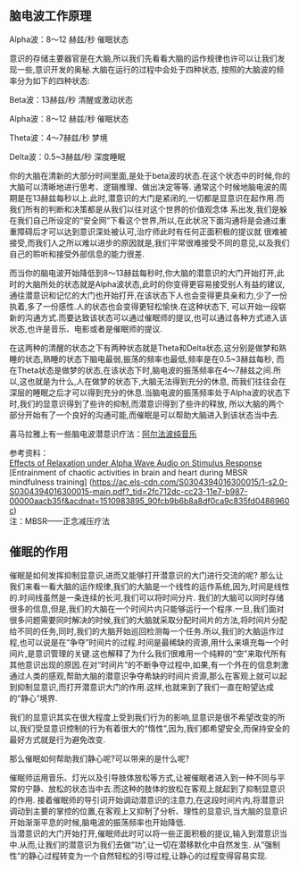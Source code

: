 ## 脑电波工作原理
Alpha波：8～12 赫兹/秒 催眠状态<br>

意识的存储主要器官是在大脑,所以我们先看看大脑的运作规律也许可以让我们发现一些,意识开发的奥秘.大脑在运行的过程中会处于四种状态,
按照的大脑波的频率分为如下的四种状态:<br>

Beta波：13赫兹/秒 清醒或激动状态<br>

Alpha波：8～12 赫兹/秒 催眠状态<br>

Theta波：4～7赫兹/秒 梦境<br>

Delta波：0.5~3赫兹/秒 深度睡眠<br>

你的大脑在清新的大部分时间里面,是处于beta波的状态.在这个状态中的时候,你的大脑可以清晰地进行思考、逻辑推理、做出决定等等.
通常这个时候地脑电波的周期是在13赫兹每秒以上.此时,潜意识的大门是紧闭的,一切都是显意识在起作用.而我们所有的判断和决策都是从我们以往对这个世界的价值观念体
系出发,我们是躲在我们自己所设定的“安全网”下看这个世界,所以,在此状况下面沟通将是会通过重重障碍后才可以达到意识深处被认可,治疗师此时有任何正面积极的提议就
很难被接受,而我们人之所以难以进步的原因就是,我们平常很难接受不同的意见,以及我们自己的聆听和接受外部信息的能力很差.<br>

而当你的脑电波开始降低到8～13赫兹每秒时,你大脑的潜意识的大门开始打开,此时的大脑所处的状态就是Alpha波状态,此时的你变得更容易接受别人有益的建议,
通往潜意识和记忆的大门也开始打开,在该状态下人也会变得更具亲和力,少了一份执着,多了一份感性.人的状态也会变得更轻松愉快.在这种状态下,
可以开始一段崭新的沟通方式.而要达致该状态可以通过催眠师的提议,也可以通过各种方式进入该状态,也许是音乐、电影或者是催眠师的提议.<br>

在这两种的清醒的状态之下有两种状态就是Theta和Delta状态,这分别是做梦和熟睡的状态,熟睡的状态下脑电最弱,振荡的频率也最低,频率是在0.5~3赫兹每秒,
而在Theta状态是做梦的状态,在该状态下时,脑电波的振荡频率在4～7赫兹之间.所以,这也就是为什么,人在做梦的状态下,大脑无法得到充分的休息,
而我们往往会在深层的睡眠之后才可以得到充分的休息.当脑电波的振荡频率处于Alpha波的状态下时,我们的显意识得到了些许的抑制,而潜意识得到了些许的释放,
所以大脑的两个部分开始有了一个良好的沟通可能,而催眠是可以帮助大脑进入到该状态当中去.<br>

喜马拉雅上有一些脑电波潜意识疗法：[阿尔法波纯音乐](http://www.ximalaya.com/4333551/album/3318688/)<br>

参考资料：<br>
[Effects of Relaxation under Alpha Wave Audio on Stimulus Response](https://pdfs.semanticscholar.org/f988/8dbb66c01478ce2fe028b1e4dcf29cd1af7c.pdf)<br>
[Entrainment of chaotic activities in brain and heart during MBSR mindfulness training]
(https://ac.els-cdn.com/S0304394016300015/1-s2.0-S0304394016300015-main.pdf?_tid=2fc712dc-cc23-11e7-b987-00000aacb35f&acdnat=1510983895_90fcb9b6b8a8df0ca9c835fd0486960c)<br>
注：MBSR——正念减压疗法

## 催眠的作用
催眠是如何发挥抑制显意识,进而又能够打开潜意识的大门进行交流的呢?
那么让我们来看一看大脑的运作规律,我们的大脑是一个线性的运作系统,因为,时间是线性的.时间线虽然是一条连续的长河,我们可以将时间分片.
我们的大脑可以同时存储很多的信息,但是,我们的大脑在一个时间片内只能够运行一个程序.一旦,我们面对很多问题需要同时解决的时候,我们的大脑就采取分配时间片的方法,将时间片分配给不同的任务,同时,我们的大脑开始巡回检测每一个任务.所以,我们的大脑运作过程,也可以说是在“争夺”时间片的过程.时间是最稀缺的资源,用什么来填充每一个时间片,是意识管理的关键.这也解释了为什么我们很难用一个纯粹的“空”来取代所有其他意识出现的原因.在对“时间片”的不断争夺过程中,如果,有一个外在的信息刺激通过人类的感观,帮助大脑的潜意识争夺希缺的时间片资源,那么在客观上就可以起到抑制显意识,而打开潜意识大门的作用.这样,也就来到了我们一直在盼望达成的“静心”境界.<br>

我们的显意识其实在很大程度上受到我们行为的影响,显意识是很不希望改变的所以,我们受显意识控制的行为有着很大的“惰性”,因为,我们都希望安全,而保持安全的最好方式就是行为避免改变.<br>

那么催眠如何帮助我们静心呢?可以带来的是什么呢?<br>

催眠师运用音乐、灯光以及引导肢体放松等方式,让被催眠者进入到一种不同与平常的宁静、放松的状态当中去.而这种的肢体的放松在客观上就起到了抑制显意识的作用.
接着催眠师的导引词开始调动潜意识的注意力,在这段时间片内,将潜意识调动到主要的掌控的位置,在客观上又抑制了分析、理性的显意识,当大脑的显意识开始渐渐平息的时候,脑电波的振荡频率也开始降低.<br>
当潜意识的大门开始打开,催眠师此时可以将一些正面积极的提议,输入到潜意识当中.从而,让我们的潜意识为我们去做“功”,让一切在潜移默化中自然发生.
从“强制性”的静心过程转变为一个自然轻松的引导过程,让静心的过程变得容易实现.
